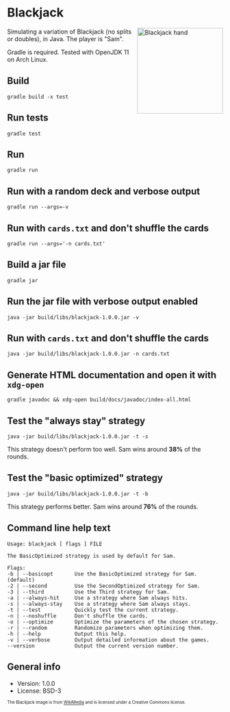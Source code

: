 # Blackjack

<a href="https://commons.wikimedia.org/wiki/File:Winning_Blackjack_hand_%285857826966%29.jpg"><img alt="Blackjack hand" align="right" src="https://upload.wikimedia.org/wikipedia/commons/2/2f/Winning_Blackjack_hand_%285857826966%29.jpg" width=200></a>

Simulating a variation of Blackjack (no splits or doubles), in Java. The player is "Sam".

Gradle is required. Tested with OpenJDK 11 on Arch Linux.

## Build

    gradle build -x test

## Run tests

    gradle test

## Run

    gradle run

## Run with a random deck and verbose output

    gradle run --args=-v

## Run with `cards.txt` and don't shuffle the cards

    gradle run --args='-n cards.txt'

## Build a jar file

    gradle jar

## Run the jar file with verbose output enabled

    java -jar build/libs/blackjack-1.0.0.jar -v

## Run with `cards.txt` and don't shuffle the cards

    java -jar build/libs/blackjack-1.0.0.jar -n cards.txt

## Generate HTML documentation and open it with `xdg-open`

    gradle javadoc && xdg-open build/docs/javadoc/index-all.html

## Test the "always stay" strategy

    java -jar build/libs/blackjack-1.0.0.jar -t -s

This strategy doesn't perform too well. Sam wins around **38%** of the rounds.

## Test the "basic optimized" strategy

    java -jar build/libs/blackjack-1.0.0.jar -t -b

This strategy performs better. Sam wins around **76%** of the rounds.

## Command line help text

```
Usage: blackjack [ flags ] FILE

The BasicOptimized strategy is used by default for Sam.

Flags:
-b | --basicopt       Use the BasicOptimized strategy for Sam. (default)
-2 | --second         Use the SecondOptimized strategy for Sam.
-3 | --third          Use the Third strategy for Sam.
-a | --always-hit     Use a strategy where Sam always hits.
-s | --always-stay    Use a strategy where Sam always stays.
-t | --test           Quickly test the current strategy.
-n | --noshuffle      Don't shuffle the cards.
-o | --optimize       Optimize the parameters of the chosen strategy.
-r | --random         Randomize parameters when optimizing them.
-h | --help           Output this help.
-v | --verbose        Output detailed information about the games.
--version             Output the current version number.
```

## General info

* Version: 1.0.0
* License: BSD-3

<sup><sub>The Blackjack image is from [WikiMedia](https://commons.wikimedia.org/wiki/File:Winning_Blackjack_hand_%285857826966%29.jpg) and is licensed under a Creative Commons license.</sub></sup>
